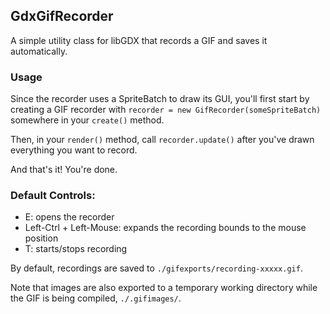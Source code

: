 ## GdxGifRecorder
A simple utility class for libGDX that records a GIF and saves it automatically.

### Usage

Since the recorder uses a SpriteBatch to draw its GUI, you'll first start by creating a GIF recorder with
`recorder = new GifRecorder(someSpriteBatch)`
somewhere in your `create()` method.

Then, in your `render()` method, call `recorder.update()` after you've drawn everything you want to record.

And that's it! You're done.

### Default Controls:
- E: opens the recorder
- Left-Ctrl + Left-Mouse: expands the recording bounds to the mouse position
- T: starts/stops recording


By default, recordings are saved to `./gifexports/recording-xxxxx.gif`.

Note that images are also exported to a temporary working directory while the GIF is being compiled, `./.gifimages/`.
